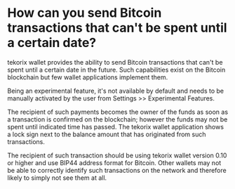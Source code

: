 # How can you send Bitcoin transactions that can't be spent until a certain date?

tekorix wallet provides the ability to send Bitcoin transactions that can't be spent until a certain date in the future. Such capabilities exist on the Bitcoin blockchain but few wallet applications implement them.

Being an experimental feature, it's not available by default and needs to be manually activated by the user from Settings >> Experimental Features.

The recipient of such payments becomes the owner of the funds as soon as a transaction is confirmed on the blockchain; however the funds may not be spent until indicated time has passed. The tekorix wallet application shows a lock sign next to the balance amount that has originated from such transactions.

The recipient of such transaction should be using tekorix wallet version 0.10 or higher and use BIP44 address format for Bitcoin. Other wallets may not be able to correctly identify such transactions on the network and therefore likely to simply not see them at all.
